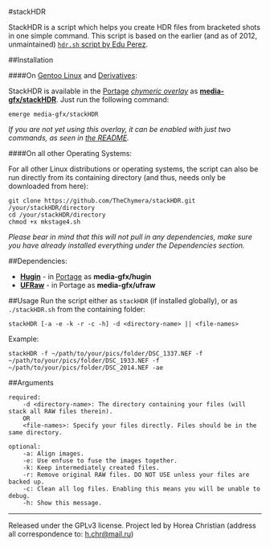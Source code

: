 #stackHDR

StackHDR is a script which helps you create HDR files from bracketed shots in one simple command.
This script is based on the earlier (and as of 2012, unmaintained) [`hdr.sh` script by Edu Perez](http://photoblog.edu-perez.com/2009/04/script-hdr-with-linux.html).

##Installation

####On [Gentoo Linux](http://en.wikipedia.org/wiki/Gentoo_linux) and [Derivatives](http://en.wikipedia.org/wiki/Category:Gentoo_Linux_derivatives):

StackHDR is available in the [Portage](http://en.wikipedia.org/wiki/Portage_(software)) *[chymeric overlay](https://github.com/TheChymera/chymeric)* as **[media-gfx/stackHDR](https://github.com/TheChymera/chymeric/tree/master/media-gfx/stackHDR)**.
Just run the following command:

```
emerge media-gfx/stackHDR
```

*If you are not yet using this overlay, it can be enabled with just two commands, as seen in [the README](https://github.com/TheChymera/chymeric).*

####On all other Operating Systems:

For all other Linux distributions or operating systems, the script can also be run directly from its containing directory (and thus, needs only be downloaded from here):

```
git clone https://github.com/TheChymera/stackHDR.git /your/stackHDR/directory
cd /your/stackHDR/directory
chmod +x mkstage4.sh
```

*Please bear in mind that this will not pull in any dependencies, make sure you have already installed everything under the Dependencies section.*

##Dependencies:

* **[Hugin](http://en.wikipedia.org/wiki/Hugin_(software))** - in [Portage](http://en.wikipedia.org/wiki/Portage_(software)) as **media-gfx/hugin**
* **[UFRaw](http://en.wikipedia.org/wiki/UFRaw)** - in Portage as **media-gfx/ufraw**

##Usage
Run the script either as `stackHDR` (if installed globally), or as `./stackHDR.sh` from the containing folder:
```
stackHDR [-a -e -k -r -c -h] -d <directory-name> || <file-names>
```

Example:
```
stackHDR -f ~/path/to/your/pics/folder/DSC_1337.NEF -f ~/path/to/your/pics/folder/DSC_1933.NEF -f ~/path/to/your/pics/folder/DSC_2014.NEF -ae
```

##Arguments

```
required:
	-d <directory-name>: The directory containing your files (will stack all RAW files therein).
	OR
	<file-names>: Specify your files directly. Files should be in the same directory.
    
optional:
	-a: Align images.
	-e: Use enfuse to fuse the images together.
	-k: Keep intermediately created files.
	-r: Remove original RAW files. DO NOT USE unless your files are backed up.
	-c: Clean all log files. Enabling this means you will be unable to debug.
	-h: Show this message.
```

---
Released under the GPLv3 license.
Project led by Horea Christian (address all correspondence to: h.chr@mail.ru)
